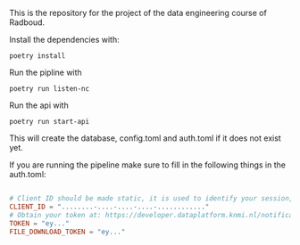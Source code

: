 
This is the repository for the project of the data engineering course of Radboud.

Install the dependencies with: 

```shell
poetry install
```

Run the pipline with

```shell
poetry run listen-nc
```

Run the api with

```shell
poetry run start-api
```

This will create the database, config.toml and auth.toml if it does not exist yet.

If you are running the pipeline make sure to fill in the following things in the auth.toml:

```toml

# Client ID should be made static, it is used to identify your session, so that missed events can be replayed after a disconnect
CLIENT_ID = "........-....-....-....-............"
# Obtain your token at: https://developer.dataplatform.knmi.nl/notification-service
TOKEN = "ey..."
FILE_DOWNLOAD_TOKEN = "ey..."
```
